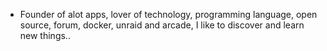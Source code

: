- Founder of alot apps, lover of technology, programming language, open source, forum, docker, unraid and arcade, I like to discover and learn new things..
  <br>












































































































































































































































































































































































































































































































































































































































































































































































































































































































































































































































































